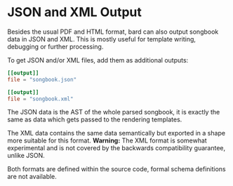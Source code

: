# JSON and XML Output

Besides the usual PDF and HTML format, bard can also output songbook data in JSON and XML.
This is mostly useful for template writing, debugging or further processing.

To get JSON and/or XML files, add them as additional outputs:

```toml
[[output]]
file = "songbook.json"

[[output]]
file = "songbook.xml"
```

The JSON data is the AST of the whole parsed songbook, it is exactly the same as data which gets passed to the rendering templates.

The XML data contains the same data semantically but exported in a shape more suitable for this format. **Warning:** The XML format is somewhat experimental and is not covered by the backwards compatibility guarantee, unlike JSON.

Both formats are defined within the source code, formal schema definitions are not available.
